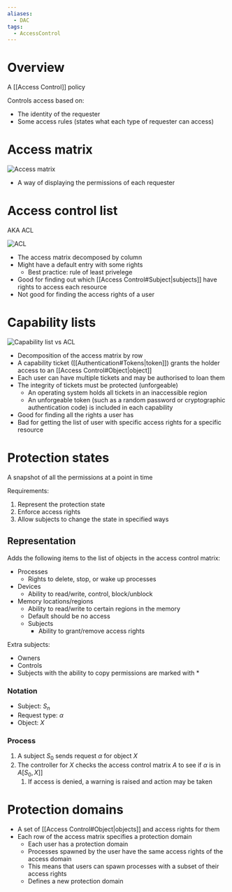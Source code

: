 ```yaml
---
aliases:
  - DAC
tags:
  - AccessControl
---
```

# Overview
A [[Access Control]] policy

Controls access based on:
- The identity of the requester
- Some access rules (states what each type of requester can access)

# Access matrix
![Access matrix](https://people.cs.rutgers.edu/~pxk/419/notes/images/access-delegation.png)

- A way of displaying the permissions of each requester

# Access control list
AKA ACL

![ACL](https://i.ytimg.com/vi/d_SUbj1wK5I/maxresdefault.jpg)

- The access matrix decomposed by column
- Might have a default entry with some rights
	- Best practice: rule of least privelege
- Good for finding out which [[Access Control#Subject|subjects]] have rights to access each resource
- Not good for finding the access rights of a user

# Capability lists
![Capability list vs ACL](https://img1.daumcdn.net/thumb/R800x0/?scode=mtistory2&fname=https%3A%2F%2Ft1.daumcdn.net%2Fcfile%2Ftistory%2F265AE543583E521B10)

- Decomposition of the access matrix by row
- A capability ticket ([[Authentication#Tokens|token]]) grants the holder access to an [[Access Control#Object|object]]
- Each user can have multiple tickets and may be authorised to loan them
- The integrity of tickets must be protected (unforgeable)
	- An operating system holds all tickets in an inaccessible region
	- An unforgeable token (such as a random password or cryptographic authentication code) is included in each capability
- Good for finding all the rights a user has
- Bad for getting the list of user with specific access rights for a specific resource

# Protection states
 A snapshot of all the permissions at a point in time

Requirements:
1. Represent the protection state
2. Enforce access rights
3. Allow subjects to change the state in specified ways

## Representation
Adds the following items to the list of objects in the access control matrix:
- Processes
	- Rights to delete, stop, or wake up processes
- Devices
	- Ability to read/write, control, block/unblock
- Memory locations/regions
	- Ability to read/write to certain regions in the memory
	- Default should be no access
	- Subjects
		- Ability to grant/remove access rights

Extra subjects:
- Owners
- Controls
- Subjects with the ability to copy permissions are marked with $*$

### Notation
- Subject: $S_{n}$
- Request type: $\alpha$
- Object: $X$

### Process
1. A subject $S_{0}$ sends request $\alpha$ for object $X$
2. The controller for $X$ checks the access control matrix $A$ to see if $\alpha$ is in $A[S_{0}, X]$]
	1. If access is denied, a warning is raised and action may be taken

# Protection domains
- A set of [[Access Control#Object|objects]] and access rights for them
- Each row of the access matrix specifies a protection domain
	- Each user has a protection domain
	- Processes spawned by the user have the same access rights of the access domain
	- This means that users can spawn processes with a subset of their access rights
	- Defines a new protection domain
